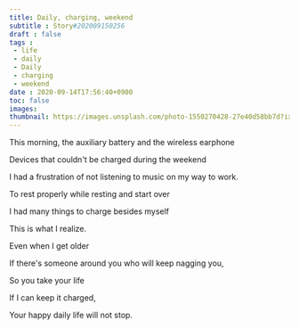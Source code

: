 ```yaml
---
title: Daily, charging, weekend
subtitle : Story#202009150256
draft : false
tags :
 - life
 - daily
 - Daily
 - charging
 - weekend
date : 2020-09-14T17:56:40+0900
toc: false
images: 
thumbnail: https://images.unsplash.com/photo-1550270428-27e40d58bb7d?ixlib=rb-1.2.1&q=80&fm=jpg&crop=entropy&cs=tinysrgb&w=1080&fit=max&ixid=eyJhcHBfaWQiOjE1NTU0OX0
---
```


This morning, the auxiliary battery and the wireless earphone  

Devices that couldn't be charged during the weekend  

I had a frustration of not listening to music on my way to work.  

To rest properly while resting and start over  

I had many things to charge besides myself  

This is what I realize.  

Even when I get older  

If there's someone around you who will keep nagging you,  

So you take your life  

If I can keep it charged,  

Your happy daily life will not stop.  



